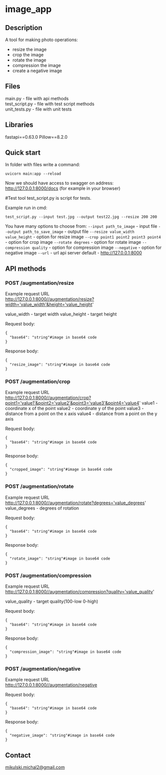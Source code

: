 # image_app
## Description
A tool for making photo operations:
- resize the image
- crop the image
- rotate the image
- compression the image
- create a negative image

## Files

main.py - file with api methods<br />
test_script.py - file with test script methods<br />
unit_tests.py - file with unit tests<br />


## Libraries

fastapi==0.63.0
Pillow==8.2.0

## Quick start
In folder with files write a command:
```
uvicorn main:app --reload
```
Now we should have access to swagger on address:
http://127.0.0.1:8000/docs
(for example in your browser)

#Test tool
test_script.py is script for tests.

Example run in cmd:
```
test_script.py --input test.jpg --output test22.jpg --resize 200 200
```

You have many options to choose from:
```--input path_to_image``` - input file
```--output path_to_save_image``` - output file
```--resize value_width value_height``` - option for resize image
```--crop point1 point2 point3 point4``` - option for crop image
```--rotate degrees``` - option for rotate image
```--compression quality``` - option for compression image
```--negative``` - option for negative image
```--url``` - url api server default - http://127.0.0.1:8000

## API methods
### POST /augmentation/resize<br />
Example request URL<br />
http://127.0.0.1:8000//augmentation/resize?width='value_width'&height='value_height'

value_width - target width
value_height - target height

Request body:<br />
```
{
  "base64": "string"#image in base64 code
}
```
Response body:<br />
```
{
  "resize_image": "string"#image in base64 code
}
```
### POST /augmentation/crop<br />
Example request URL<br />
http://127.0.0.1:8000//augmentation/crop?point1='value1'&point2='value2'&point3='value3'&point4='value4'
value1 - coordinate x of the point
value2 - coordinate y of the point
value3 - distance from a point on the x axis
value4 - distance from a point on the y axis

Request body:<br />
```
{
  "base64": "string"#image in base64 code
}
```
Response body:<br />
```
{
  "cropped_image": "string"#image in base64 code
}
```
### POST /augmentation/rotate<br />
Example request URL<br />
http://127.0.0.1:8000//augmentation/rotate?degrees='value_degrees'
value_degrees - degrees of rotation

Request body:<br />
```
{
  "base64": "string"#image in base64 code
}
```
Response body:<br />
```
{
  "rotate_image": "string"#image in base64 code
}
```
### POST /augmentation/compression<br />
Example request URL<br />
http://127.0.0.1:8000//augmentation/compression?quality='value_quality'

value_quality - target quality(100-low 0-high)

Request body:<br />
```
{
  "base64": "string"#image in base64 code
}
```
Response body:<br />
```
{
  "compression_image": "string"#image in base64 code
}
```
### POST /augmentation/negative<br />
Example request URL<br />
http://127.0.0.1:8000//augmentation/negative

Request body:<br />
```
{
  "base64": "string"#image in base64 code
}
```
Response body:<br />
```
{
  "negative_image": "string"#image in base64 code
}
```

## Contact
mikulski.michal2@gmail.com
